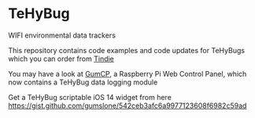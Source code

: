 # TeHyBug
WIFI environmental data trackers

This repository contains code examples and code updates for TeHyBugs which you can order from [Tindie](https://www.tindie.com/stores/gumslone/)

You may have a look at [GumCP](https://github.com/gumslone/GumCP), a Raspberry Pi Web Control Panel, which now contains a TeHyBug data logging module


Get a TeHyBug scriptable iOS 14 widget from here https://gist.github.com/gumslone/542ceb3afc6a9977123608f6982c59ad
